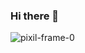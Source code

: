 ### Hi there 👋
![pixil-frame-0](https://user-images.githubusercontent.com/66395458/159232914-57f64aad-ce81-4368-9ec0-2b0ce183a124.png)






<!--
**AlexandreAdabo/AlexandreAdabo** is a ✨ _special_ ✨ repository because its `README.md` (this file) appears on your GitHub profile.

Here are some ideas to get you started:

- 🔭 I’m currently working on ...
- 🌱 I’m currently learning ...
- 👯 I’m looking to collaborate on ...
- 🤔 I’m looking for help with ...
- 💬 Ask me about ...
- 📫 How to reach me: ...
- 😄 Pronouns: ...
- ⚡ Fun fact: ...
-->
